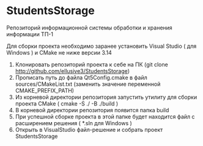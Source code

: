 # StudentsStorage
Репозиторий информационной системы обработки и хранения информации ТП-1

Для сборки проекта необходимо заранее установить Visual Studio ( для Windows ) и CMake не ниже версии 3.14

1) Клонировать репозиторий проекта к себе на ПК (git clone http://github.com/ellusive3/StudentsStorage)
2) Прописать путь до файла Qt5Config.cmake в файл sources/CMakeList.txt (заменить значение переменной  CMAKE_PREFIX_PATH)
3) Из корневой директории репозитория запустить утилиту для сборки проекта CMake ( cmake -S ./ -B ./build )
4) В корневой директории репозитория появится папка build
5) При успешной сборке проекта в этой папке будет находится файл с расширением решения ( *.sln для Windows )
6) Открыть в VisualStudio файл-решение и собрать проект StudentsStorage 
